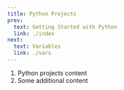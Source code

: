 ```yaml
---
title: Python Projects
prev:
  text: Getting Started with Python
  link: ./index
next:
  text: Variables
  link: ./vars
---
```


1. Python projects content
2. Some additional content